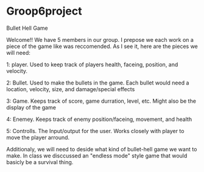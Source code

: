 # Groop6project
Bullet Hell Game

Welcome!!
We have 5 members in our group.  I prepose we each work on a piece of the game like was reccomended. As I see it, here are the pieces we will need:

1: player.  Used to keep track of players health, faceing, position, and velocity.

2: Bullet.  Used to make the bullets in the game.  Each bullet would need a location, velocity, size, and damage/special effects

3: Game.  Keeps track of score, game durration, level, etc.  Might also be the display of the game

4: Enemey.  Keeps track of enemy position/faceing, movement, and health

5: Controlls.  The Input/output for the user.  Works closely with player to move the player arround.

Additionaly, we will need to deside what kind of bullet-hell game we want to make.  In class we disccussed an "endless mode" style game that would basicly be a survival thing.  
